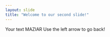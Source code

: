 ```yaml
---
layout: slide
title: "Welcome to our second slide!"
---
```

Your text MAZIAR
Use the left arrow to go back!
